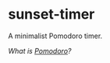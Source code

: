 # sunset-timer

A minimalist Pomodoro timer.

*What is [Pomodoro](https://en.wikipedia.org/wiki/Pomodoro_Technique)?*
